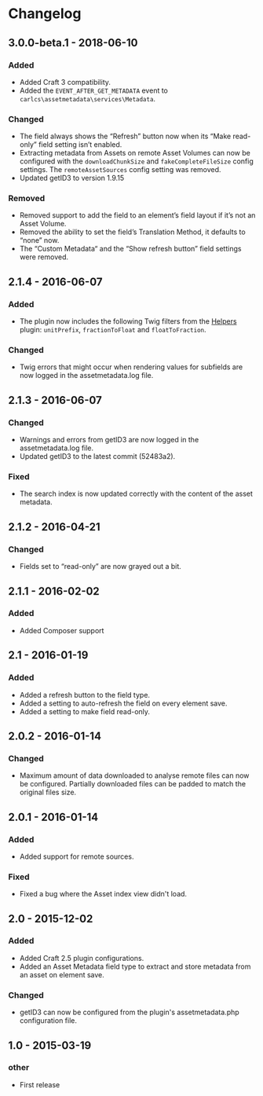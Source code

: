 # Changelog

## 3.0.0-beta.1 - 2018-06-10

### Added
- Added Craft 3 compatibility.
- Added the `EVENT_AFTER_GET_METADATA` event to `carlcs\assetmetadata\services\Metadata`.

### Changed
- The field always shows the “Refresh” button now when its “Make read-only” field setting isn’t enabled.
- Extracting metadata from Assets on remote Asset Volumes can now be configured with the `downloadChunkSize` and `fakeCompleteFileSize` config settings. The `remoteAssetSources` config setting was removed.
- Updated getID3 to version 1.9.15

### Removed
- Removed support to add the field to an element’s field layout if it’s not an Asset Volume.
- Removed the ability to set the field’s Translation Method, it defaults to “none” now.
- The “Custom Metadata“ and the “Show refresh button” field settings were removed.

## 2.1.4 - 2016-06-07

### Added
- The plugin now includes the following Twig filters from the [Helpers](https://github.com/carlcs/craft-helpers) plugin: `unitPrefix`, `fractionToFloat` and `floatToFraction`.

### Changed
- Twig errors that might occur when rendering values for subfields are now logged in the assetmetadata.log file.

## 2.1.3 - 2016-06-07

### Changed
- Warnings and errors from getID3 are now logged in the assetmetadata.log file.
- Updated getID3 to the latest commit (52483a2).

### Fixed
- The search index is now updated correctly with the content of the asset metadata.

## 2.1.2 - 2016-04-21

### Changed
- Fields set to “read-only” are now grayed out a bit.

## 2.1.1 - 2016-02-02

### Added
- Added Composer support

## 2.1 - 2016-01-19

### Added
- Added a refresh button to the field type.
- Added a setting to auto-refresh the field on every element save.
- Added a setting to make field read-only.

## 2.0.2 - 2016-01-14

### Changed
- Maximum amount of data downloaded to analyse remote files can now be configured. Partially downloaded files can be padded to match the original files size.

## 2.0.1 - 2016-01-14

### Added
- Added support for remote sources.

### Fixed
- Fixed a bug where the Asset index view didn't load.

## 2.0 - 2015-12-02

### Added
- Added Craft 2.5 plugin configurations.
- Added an Asset Metadata field type to extract and store metadata from an asset on element save.

### Changed
- getID3 can now be configured from the plugin's assetmetadata.php configuration file.

## 1.0 - 2015-03-19

### __other__
- First release
